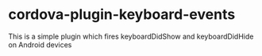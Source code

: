 # cordova-plugin-keyboard-events
This is a simple plugin which fires keyboardDidShow and keyboardDidHide on Android devices
